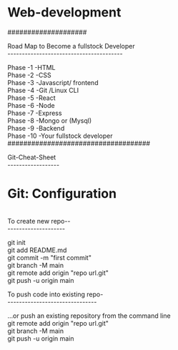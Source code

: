 # Web-development </br>
#################### </br>

Road Map to Become a fullstock Developer </br>
---------------------------------------- </br>

Phase -1  -HTML </br>
Phase -2  -CSS </br>
Phase -3  -Javascript/ frontend </br>
Phase -4  -Git /Linux CLI </br>
Phase -5  -React </br>
Phase -6  -Node </br>
Phase -7  -Express </br>
Phase -8  -Mongo or (Mysql) </br>
Phase -9  -Backend </br>
Phase -10 -Your fullstock  developer </br>
#################################### </br>

Git-Cheat-Sheet </br>
------------------ </br>

<h1>Git: Configuration</h1> </br>
To create new repo-- </br>
-------------------- </br>

git init </br>
git add README.md </br>
git commit -m "first commit" </br>
git branch -M main </br>
git remote add origin "repo url.git" </br>
git push -u origin main </br>

To push code into existing repo- </br>
------------------------------- </br>

…or push an existing repository from the command line </br>
git remote add origin "repo url.git" </br>
git branch -M main </br>
git push -u origin main </br>

